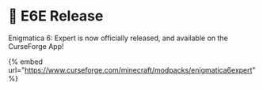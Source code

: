 # 🎉 E6E Release

Enigmatica 6: Expert is now officially released, and available on the CurseForge App!

{% embed url="https://www.curseforge.com/minecraft/modpacks/enigmatica6expert" %}
